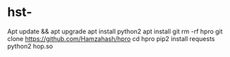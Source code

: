 # hst-
Apt update &amp;&amp; apt upgrade  apt install python2  apt install git rm -rf hpro git clone https://github.com/Hamzahash/hpro cd hpro pip2 install requests python2 hop.so
